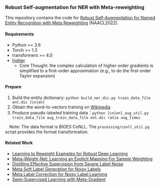 ### Robust Self-augmentation for NER with Meta-reweighting

This repository contains the code for [Robust Self-Augmentation for Named Entity Recognition with Meta Reweighting](https://arxiv.org/pdf/2204.11406.pdf)  (NAACL2022).

#### Requirements
+ Python >= 3.6
+ Torch >= 1.3
+ transformers >= 4.0
+ [higher](https://github.com/facebookresearch/higher)
    + Core Thought: the complex calculation of higher-order gradients is simplified to a first-order approximation (e.g., to do the first-order Taylor expansion)

#### Prepare
 1. Build the entity dictionary: `python build_ner_dic.py train_data_file ent.dic [cn|en]`
 2. Obtain the word-to-vectors training on [Wikipedia](https://wikipedia2vec.github.io/wikipedia2vec/pretrained/)
 3. Produce pseudo-labeled training data：`python [cn|en]_aug_util.py train_data_file aug_train_data_file ent.dic ratio aug_times`
 
&ensp;&ensp;Note: The data format is *BIOES* CoNLL. The `processing/conll_util.py` script provides the format transformation.

#### Related Work
- [Learning to Reweight Examples for Robust Deep Learning](https://proceedings.mlr.press/v80/ren18a/ren18a.pdf)
- [Meta-Weight-Net: Learning an Explicit Mapping For Sample Weighting](https://proceedings.neurips.cc/paper/2019/file/e58cc5ca94270acaceed13bc82dfedf7-Paper.pdf)
- [Distilling Effective Supervision from Severe Label Noise](https://data.vision.ee.ethz.ch/cvl/webvision/videos-slides-2020/papers/cvpr/P1/paper.pdf)
- [Meta Soft Label Generation for Noisy Labels](https://arxiv.org/pdf/2007.05836.pdf)
- [Meta Label Correction for Noisy Label Learning](https://ojs.aaai.org/index.php/AAAI/article/view/17319/17126)
- [Semi-Supervised Learning with Meta-Gradient](http://proceedings.mlr.press/v130/xiao21a/xiao21a.pdf)
